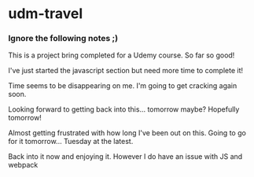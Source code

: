 # udm-travel

### Ignore the following notes ;)
This is a project bring completed for a Udemy course. So far so good!

I've just started the javascript section but need more time to complete it!

Time seems to be disappearing on me. I'm going to get cracking again soon.

Looking forward to getting back into this... tomorrow maybe? Hopefully tomorrow!

Almost getting frustrated with how long I've been out on this. Going to go for it tomorrow... Tuesday at the latest.

Back into it now and enjoying it. However I do have an issue with JS and webpack
